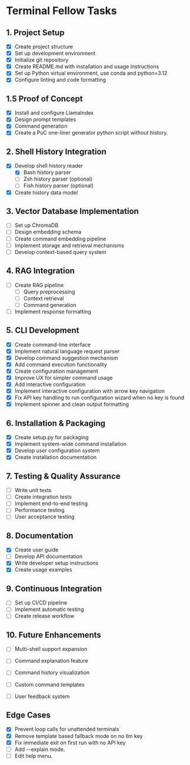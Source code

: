 # Terminal Fellow Tasks

## 1. Project Setup
- [x] Create project structure
- [x] Set up development environment
- [x] Initialize git repository
- [x] Create README.md with installation and usage instructions
- [x] Set up Python virtual environment, use conda and python=3.12
- [x] Configure linting and code formatting

## 1.5 Proof of Concept
- [x] Install and configure LlamaIndex
- [x] Design prompt templates
- [x] Command generation
- [x] Create a PoC one-liner generator python script without history.

## 2. Shell History Integration
- [x] Develop shell history reader
  - [x] Bash history parser
  - [ ] Zsh history parser (optional)
  - [ ] Fish history parser (optional)
- [x] Create history data model

## 3. Vector Database Implementation
- [ ] Set up ChromaDB
- [ ] Design embedding schema
- [ ] Create command embedding pipeline
- [ ] Implement storage and retrieval mechanisms
- [ ] Develop context-based query system

## 4. RAG Integration
- [ ] Create RAG pipeline
  - [ ] Query preprocessing
  - [ ] Context retrieval
  - [ ] Command generation
- [ ] Implement response formatting

## 5. CLI Development
- [x] Create command-line interface
- [x] Implement natural language request parser
- [x] Develop command suggestion mechanism
- [x] Add command execution functionality
- [x] Create configuration management
- [x] Improve UX for simpler command usage
- [x] Add interactive configuration
- [x] Implement interactive configuration with arrow key navigation
- [x] Fix API key handling to run configuration wizard when no key is found
- [x] Implement spinner and clean output formatting

## 6. Installation & Packaging
- [x] Create setup.py for packaging
- [x] Implement system-wide command installation
- [x] Develop user configuration system
- [x] Create installation documentation

## 7. Testing & Quality Assurance
- [ ] Write unit tests
- [ ] Create integration tests
- [ ] Implement end-to-end testing
- [ ] Performance testing
- [ ] User acceptance testing

## 8. Documentation
- [x] Create user guide
- [ ] Develop API documentation
- [x] Write developer setup instructions
- [x] Create usage examples

## 9. Continuous Integration
- [ ] Set up CI/CD pipeline
- [ ] Implement automatic testing
- [ ] Create release workflow

## 10. Future Enhancements
- [ ] Multi-shell support expansion
- [ ] Command explanation feature
- [ ] Command history visualization
- [ ] Custom command templates
- [ ] User feedback system


## Edge Cases
- [x] Prevent loop calls for unattended terminals
- [x] Remove template based fallback mode on no llm key
- [x] Fix immediate exit on first run with no API key
- [ ] Add --explain mode.
- [ ] Edit help menu.
